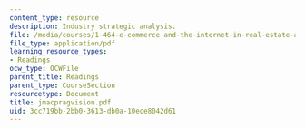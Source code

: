 ```yaml
---
content_type: resource
description: Industry strategic analysis.
file: /media/courses/1-464-e-commerce-and-the-internet-in-real-estate-and-construction-spring-2004/3cc719bb2bb03613db0a10ece8042d61_jmacpragvision.pdf
file_type: application/pdf
learning_resource_types:
- Readings
ocw_type: OCWFile
parent_title: Readings
parent_type: CourseSection
resourcetype: Document
title: jmacpragvision.pdf
uid: 3cc719bb-2bb0-3613-db0a-10ece8042d61
---
```

